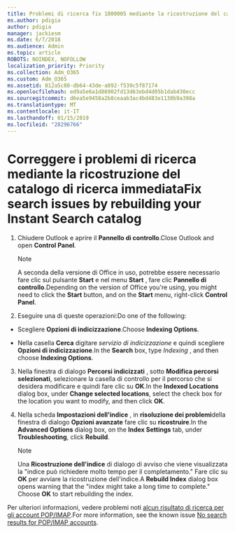 ```yaml
---
title: Problemi di ricerca fix 1800005 mediante la ricostruzione del catalogo di ricerca immediata
ms.author: pdigia
author: pdigia
manager: jackiesm
ms.date: 6/7/2018
ms.audience: Admin
ms.topic: article
ROBOTS: NOINDEX, NOFOLLOW
localization_priority: Priority
ms.collection: Adm_O365
ms.custom: Adm_O365
ms.assetid: 812a5c80-db64-43de-a892-f539c5f87174
ms.openlocfilehash: ed9a5e6a1d86902fd13d63ebd4d05b1dab430ecc
ms.sourcegitcommit: d6ea5e9458a2b8ceaab3ac4bd483e1130b9a398a
ms.translationtype: MT
ms.contentlocale: it-IT
ms.lasthandoff: 01/15/2019
ms.locfileid: "28296766"
---
```

# <a name="fix-search-issues-by-rebuilding-your-instant-search-catalog"></a><span data-ttu-id="a2bd2-102">Correggere i problemi di ricerca mediante la ricostruzione del catalogo di ricerca immediata</span><span class="sxs-lookup"><span data-stu-id="a2bd2-102">Fix search issues by rebuilding your Instant Search catalog</span></span>

1. <span data-ttu-id="a2bd2-103">Chiudere Outlook e aprire il **Pannello di controllo**.</span><span class="sxs-lookup"><span data-stu-id="a2bd2-103">Close Outlook and open **Control Panel**.</span></span>
    
    > [!NOTE]
    > <span data-ttu-id="a2bd2-104">A seconda della versione di Office in uso, potrebbe essere necessario fare clic sul pulsante **Start** e nel menu **Start** , fare clic **Pannello di controllo**.</span><span class="sxs-lookup"><span data-stu-id="a2bd2-104">Depending on the version of Office you're using, you might need to click the **Start** button, and on the **Start** menu, right-click **Control Panel**.</span></span> 
  
2. <span data-ttu-id="a2bd2-105">Eseguire una di queste operazioni:</span><span class="sxs-lookup"><span data-stu-id="a2bd2-105">Do one of the following:</span></span>
    
  - <span data-ttu-id="a2bd2-106">Scegliere **Opzioni di indicizzazione**.</span><span class="sxs-lookup"><span data-stu-id="a2bd2-106">Choose **Indexing Options**.</span></span>
    
  - <span data-ttu-id="a2bd2-107">Nella casella **Cerca** digitare *servizio di indicizzazione* e quindi scegliere **Opzioni di indicizzazione**.</span><span class="sxs-lookup"><span data-stu-id="a2bd2-107">In the **Search** box, type  *Indexing*  , and then choose **Indexing Options**.</span></span>
    
3. <span data-ttu-id="a2bd2-108">Nella finestra di dialogo **Percorsi indicizzati** , sotto **Modifica percorsi selezionati**, selezionare la casella di controllo per il percorso che si desidera modificare e quindi fare clic su **OK**.</span><span class="sxs-lookup"><span data-stu-id="a2bd2-108">In the **Indexed Locations** dialog box, under **Change selected locations**, select the check box for the location you want to modify, and then click **OK**.</span></span>
    
4. <span data-ttu-id="a2bd2-109">Nella scheda **Impostazioni dell'indice** , in **risoluzione dei problemi**della finestra di dialogo **Opzioni avanzate** fare clic su **ricostruire**.</span><span class="sxs-lookup"><span data-stu-id="a2bd2-109">In the **Advanced Options** dialog box, on the **Index Settings** tab, under **Troubleshooting**, click **Rebuild**.</span></span>
    
    > [!NOTE]
    > <span data-ttu-id="a2bd2-p101">Una **Ricostruzione dell'indice** di dialogo di avviso che viene visualizzata la "indice può richiedere molto tempo per il completamento." Fare clic su **OK** per avviare la ricostruzione dell'indice.</span><span class="sxs-lookup"><span data-stu-id="a2bd2-p101">A **Rebuild Index** dialog box opens warning that the "index might take a long time to complete." Choose **OK** to start rebuilding the index.</span></span> 
  
<span data-ttu-id="a2bd2-112">Per ulteriori informazioni, vedere problemi noti [alcun risultato di ricerca per gli account POP/IMAP](https://support.office.com/article/51c9d2c7-a3db-4358-afdf-50d3a9e57039.aspx).</span><span class="sxs-lookup"><span data-stu-id="a2bd2-112">For more information, see the known issue [No search results for POP/IMAP accounts](https://support.office.com/article/51c9d2c7-a3db-4358-afdf-50d3a9e57039.aspx).</span></span>
  

